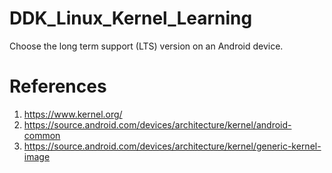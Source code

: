 # DDK_Linux_Kernel_Learning
Choose the long term support (LTS) version on an Android device.

# References
1. https://www.kernel.org/
2. https://source.android.com/devices/architecture/kernel/android-common
3. https://source.android.com/devices/architecture/kernel/generic-kernel-image
